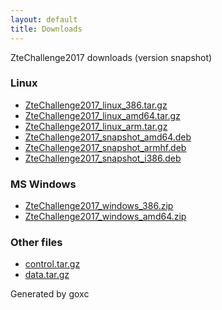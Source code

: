 ```yaml
---
layout: default
title: Downloads
---
```


ZteChallenge2017 downloads (version snapshot)

### Linux

 * [ZteChallenge2017\_linux\_386.tar.gz](ZteChallenge2017_linux_386.tar.gz)
 * [ZteChallenge2017\_linux\_amd64.tar.gz](ZteChallenge2017_linux_amd64.tar.gz)
 * [ZteChallenge2017\_linux\_arm.tar.gz](ZteChallenge2017_linux_arm.tar.gz)
 * [ZteChallenge2017\_snapshot\_amd64.deb](ZteChallenge2017_snapshot_amd64.deb)
 * [ZteChallenge2017\_snapshot\_armhf.deb](ZteChallenge2017_snapshot_armhf.deb)
 * [ZteChallenge2017\_snapshot\_i386.deb](ZteChallenge2017_snapshot_i386.deb)

### MS Windows

 * [ZteChallenge2017\_windows\_386.zip](ZteChallenge2017_windows_386.zip)
 * [ZteChallenge2017\_windows\_amd64.zip](ZteChallenge2017_windows_amd64.zip)

### Other files

 * [control.tar.gz](.goxc-temp/control.tar.gz)
 * [data.tar.gz](.goxc-temp/data.tar.gz)



Generated by goxc